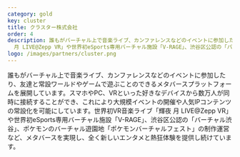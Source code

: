 ```yaml
---
category: gold
key: cluster
title: クラスター株式会社
order: 4
description: 誰もがバーチャル上で音楽ライブ、カンファレンスなどのイベントに参加したり、友達と常設ワールドやゲームで遊ぶことのできるメタバースプラットフォームを展開しています。スマホやPC、VRといった好きなデバイスから数万人が同時に接続することができ、これにより大規模イベントの開催や人気IPコンテンツの常設化を可能にしています。世界初VR音楽ライブ「輝夜
  月 LIVE@Zepp VR」や世界初eSports専用バーチャル施設「V-RAGE」、渋谷区公認の「バーチャル渋谷」、ポケモンのバーチャル遊園地「ポケモンバーチャルフェスト」の制作運営など、メタバースを実現し、全く新しいエンタメと熱狂体験を提供し続けています。
logo: /images/partners/cluster.png
---
```

誰もがバーチャル上で音楽ライブ、カンファレンスなどのイベントに参加したり、友達と常設ワールドやゲームで遊ぶことのできるメタバースプラットフォームを展開しています。スマホやPC、VRといった好きなデバイスから数万人が同時に接続することができ、これにより大規模イベントの開催や人気IPコンテンツの常設化を可能にしています。世界初VR音楽ライブ「輝夜 月 LIVE@Zepp VR」や世界初eSports専用バーチャル施設「V-RAGE」、渋谷区公認の「バーチャル渋谷」、ポケモンのバーチャル遊園地「ポケモンバーチャルフェスト」の制作運営など、メタバースを実現し、全く新しいエンタメと熱狂体験を提供し続けています。